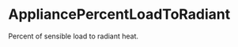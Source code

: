 AppliancePercentLoadToRadiant
=============================

Percent of sensible load to radiant heat.
